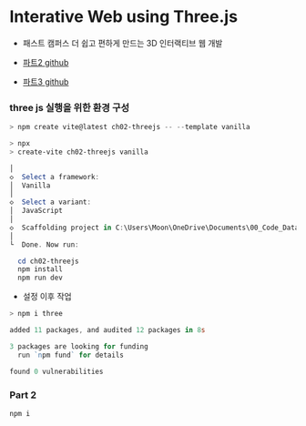 # Interative Web using Three.js

- 패스트 캠퍼스 더 쉽고 편하게 만드는 3D 인터랙티브 웹 개발 

- [파트2 github](https://github.com/chuhongkyu/fastcampus-r3f-part2)

- [파트3 github](https://github.com/chuhongkyu/fastcampus-r3f-part3)

### three js 실행을 위한 환경 구성

```powershell
> npm create vite@latest ch02-threejs -- --template vanilla

> npx
> create-vite ch02-threejs vanilla

│
◇  Select a framework:
│  Vanilla
│
◇  Select a variant:
│  JavaScript
│
◇  Scaffolding project in C:\Users\Moon\OneDrive\Documents\00_Code_Data\02_Javascript\InteractiveWeb\ch02-threejs...
│
└  Done. Now run:

  cd ch02-threejs
  npm install    
  npm run dev 
```

- 설정 이후 작업

```powershell
> npm i three

added 11 packages, and audited 12 packages in 8s

3 packages are looking for funding
  run `npm fund` for details

found 0 vulnerabilities
```

### Part 2

```powershell
npm i
```
